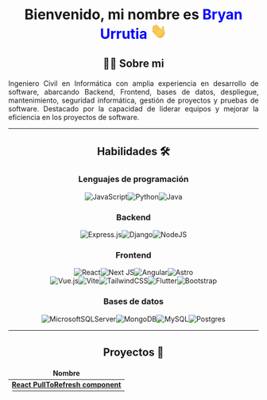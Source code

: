 <h1 align="center" style="border-bottom: 0px;">Bienvenido, mi nombre es <span style="color: blue;">Bryan Urrutia</span>  <img
    src="https://github.com/Bryan-Urrutia/Bryan-Urrutia/blob/main/images/Hi.gif" height="32" />
</h1>
<h2 align="center" style="border-bottom: 2px solid white;">👨‍💻 Sobre mi</h2>
<p align="justify">
Ingeniero Civil en Informática con amplia experiencia en desarrollo de software, abarcando Backend, Frontend, bases de datos, despliegue, mantenimiento, seguridad informática, gestión de proyectos y pruebas de software. Destacado por la capacidad de liderar equipos y mejorar la eficiencia en los proyectos de software.
</p>
<hr style="border-bottom: 2px solid white;">
<h2 align="center" style="border-bottom: 2px solid white;">Habilidades 🛠️</h2>
<h3 align="center">Lenguajes de programación</h3>

<div align="center">

![JavaScript](https://img.shields.io/badge/javascript-%23323330.svg?style=for-the-badge&logo=javascript&logoColor=%23F7DF1E)![Python](https://img.shields.io/badge/python-3670A0?style=for-the-badge&logo=python&logoColor=ffdd54)![Java](https://img.shields.io/badge/java-%23ED8B00.svg?style=for-the-badge&logo=openjdk&logoColor=white)
</div>
<h3 align="center">Backend</h3>

<div align="center">

![Express.js](https://img.shields.io/badge/express.js-%23404d59.svg?style=for-the-badge&logo=express&logoColor=%2361DAFB)![Django](https://img.shields.io/badge/django-%23092E20.svg?style=for-the-badge&logo=django&logoColor=white)![NodeJS](https://img.shields.io/badge/node.js-6DA55F?style=for-the-badge&logo=node.js&logoColor=white)
</div>

<h3 align="center">Frontend</h3>

<div align="center">

![React](https://img.shields.io/badge/react-%2320232a.svg?style=for-the-badge&logo=react&logoColor=%2361DAFB)![Next JS](https://img.shields.io/badge/Next-black?style=for-the-badge&logo=next.js&logoColor=white)![Angular](https://img.shields.io/badge/angular-%23DD0031.svg?style=for-the-badge&logo=angular&logoColor=white)![Astro](https://img.shields.io/badge/astro-%232C2052.svg?style=for-the-badge&logo=astro&logoColor=white)
<br/>
![Vue.js](https://img.shields.io/badge/vuejs-%2335495e.svg?style=for-the-badge&logo=vuedotjs&logoColor=%234FC08D)![Vite](https://img.shields.io/badge/vite-%23646CFF.svg?style=for-the-badge&logo=vite&logoColor=white)![TailwindCSS](https://img.shields.io/badge/tailwindcss-%2338B2AC.svg?style=for-the-badge&logo=tailwind-css&logoColor=white)![Flutter](https://img.shields.io/badge/Flutter-%2302569B.svg?style=for-the-badge&logo=Flutter&logoColor=white)![Bootstrap](https://img.shields.io/badge/bootstrap-%238511FA.svg?style=for-the-badge&logo=bootstrap&logoColor=white)

</div>

<h3 align="center">Bases de datos</h3>
<div align="center">

![MicrosoftSQLServer](https://img.shields.io/badge/Microsoft%20SQL%20Server-CC2927?style=for-the-badge&logo=microsoft%20sql%20server&logoColor=white)![MongoDB](https://img.shields.io/badge/MongoDB-%234ea94b.svg?style=for-the-badge&logo=mongodb&logoColor=white)![MySQL](https://img.shields.io/badge/mysql-4479A1.svg?style=for-the-badge&logo=mysql&logoColor=white)![Postgres](https://img.shields.io/badge/postgres-%23316192.svg?style=for-the-badge&logo=postgresql&logoColor=white)

<div>
<hr style="border-bottom: 2px solid white;">

<h2 style="border-bottom: 2px solid white;">Proyectos 👔</h2>
<table style="border-radius: 10px">
<thead align="center">
    <tr border: none;>
    <td><b>Nombre</b></td>
    </tr>
</thead>
<tbody>
    <tr>
    <td><a href="https://github.com/thmsgbrt/react-simple-pull-to-refresh"><b>React PullToRefresh component</b></a></td>
    </tr>
</tbody>
</table>


<!-- ## Las estadisticas del repositorio
![Bryan Urrutia GitHub stats](https://github-readme-stats.vercel.app/api?username=bryan-urrutia&show_icons=true&theme=dark) ![Top Langs](https://github-readme-stats.vercel.app/api/top-langs/?username=bryan-urrutia&layout=compact&theme=dark) -->